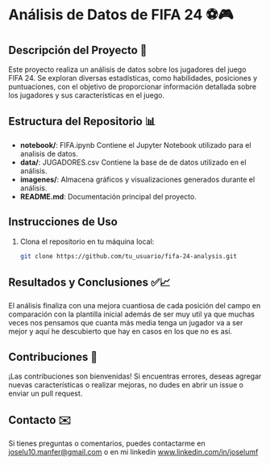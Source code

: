 # Análisis de Datos de FIFA 24 ⚽🎮

## Descripción del Proyecto 🚀
Este proyecto realiza un análisis de datos sobre los jugadores del juego FIFA 24. Se exploran diversas estadísticas, como habilidades, posiciones y puntuaciones, con el objetivo de proporcionar información detallada sobre los jugadores y sus características en el juego.

## Estructura del Repositorio 📊 
- **notebook/**: FIFA.ipynb Contiene el Jupyter Notebook utilizado para el analisis de datos.
- **data/**: JUGADORES.csv Contiene la base de de datos utilizado en el análisis.
- **imagenes/**: Almacena gráficos y visualizaciones generados durante el análisis.
- **README.md**: Documentación principal del proyecto.

## Instrucciones de Uso
1. Clona el repositorio en tu máquina local:
   ```bash
   git clone https://github.com/tu_usuario/fifa-24-analysis.git

## Resultados y Conclusiones ✅📈

El análisis finaliza con una mejora cuantiosa de cada posición del campo en comparación con la plantilla inicial además de ser muy util ya que muchas veces nos pensamos que cuanta más media tenga un jugador va a ser mejor y aquí he descubierto que hay en casos en los que no es así.

## Contribuciones 🔗

¡Las contribuciones son bienvenidas! Si encuentras errores, deseas agregar nuevas características o realizar mejoras, no dudes en abrir un issue o enviar un pull request.

## Contacto ✉️

Si tienes preguntas o comentarios, puedes contactarme en joselu10.manfer@gmail.com o en mi linkedin www.linkedin.com/in/joselumf
